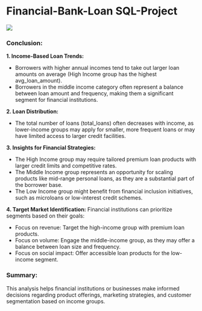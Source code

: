 # Financial-Bank-Loan SQL-Project

![](https://github.com/Shubhamsg1611/Financial-Bank-SQL-Project/blob/main/Banner.jpeg)

### Conclusion:

**1. Income-Based Loan Trends:**
- Borrowers with higher annual incomes tend to take out larger loan amounts on average (High Income group has the highest avg_loan_amount).
- Borrowers in the middle income category often represent a balance between loan amount and frequency, making them a significant segment for financial institutions.

**2. Loan Distribution:**
- The total number of loans (total_loans) often decreases with income, as lower-income groups may apply for smaller, more frequent loans or may have limited access to larger credit facilities.

**3. Insights for Financial Strategies:**
- The High Income group may require tailored premium loan products with larger credit limits and competitive rates.
- The Middle Income group represents an opportunity for scaling products like mid-range personal loans, as they are a substantial part of the borrower base.
- The Low Income group might benefit from financial inclusion initiatives, such as microloans or low-interest credit schemes.

**4. Target Market Identification:**
  Financial institutions can prioritize segments based on their goals:
- Focus on revenue: Target the high-income group with premium loan products.
- Focus on volume: Engage the middle-income group, as they may offer a balance between loan size and frequency.
- Focus on social impact: Offer accessible loan products for the low-income segment.

### Summary:
This analysis helps financial institutions or businesses make informed decisions regarding product offerings, marketing strategies, and customer segmentation based on income groups.
